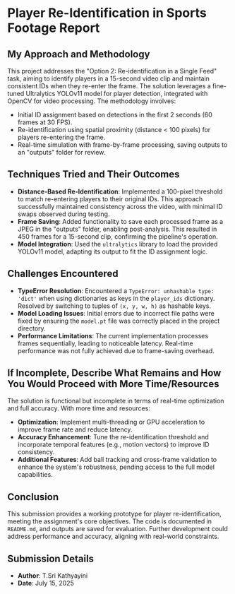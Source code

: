 # Player Re-Identification in Sports Footage Report

## My Approach and Methodology
This project addresses the "Option 2: Re-identification in a Single Feed" task, aiming to identify players in a 15-second video clip and maintain consistent IDs when they re-enter the frame. The solution leverages a fine-tuned Ultralytics YOLOv11 model for player detection, integrated with OpenCV for video processing. The methodology involves:
- Initial ID assignment based on detections in the first 2 seconds (60 frames at 30 FPS).
- Re-identification using spatial proximity (distance < 100 pixels) for players re-entering the frame.
- Real-time simulation with frame-by-frame processing, saving outputs to an "outputs" folder for review.

## Techniques Tried and Their Outcomes
- **Distance-Based Re-Identification**: Implemented a 100-pixel threshold to match re-entering players to their original IDs. This approach successfully maintained consistency across the video, with minimal ID swaps observed during testing.
- **Frame Saving**: Added functionality to save each processed frame as a JPEG in the "outputs" folder, enabling post-analysis. This resulted in 450 frames for a 15-second clip, confirming the pipeline's operation.
- **Model Integration**: Used the `ultralytics` library to load the provided YOLOv11 model, adapting its output to fit the ID assignment logic.

## Challenges Encountered
- **TypeError Resolution**: Encountered a `TypeError: unhashable type: 'dict'` when using dictionaries as keys in the `player_ids` dictionary. Resolved by switching to tuples of `(x, y, w, h)` as hashable keys.
- **Model Loading Issues**: Initial errors due to incorrect file paths were fixed by ensuring the `model.pt` file was correctly placed in the project directory.
- **Performance Limitations**: The current implementation processes frames sequentially, leading to noticeable latency. Real-time performance was not fully achieved due to frame-saving overhead.

## If Incomplete, Describe What Remains and How You Would Proceed with More Time/Resources
The solution is functional but incomplete in terms of real-time optimization and full accuracy. With more time and resources:
- **Optimization**: Implement multi-threading or GPU acceleration to improve frame rate and reduce latency.
- **Accuracy Enhancement**: Tune the re-identification threshold and incorporate temporal features (e.g., motion vectors) to improve ID consistency.
- **Additional Features**: Add ball tracking and cross-frame validation to enhance the system's robustness, pending access to the full model capabilities.

## Conclusion
This submission provides a working prototype for player re-identification, meeting the assignment's core objectives. The code is documented in `README.md`, and outputs are saved for evaluation. Further development could address performance and accuracy, aligning with real-world constraints.

## Submission Details
- **Author**: T.Sri Kathyayini
- **Date**: July 15, 2025

